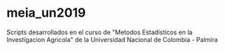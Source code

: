 # meia_un2019
Scripts desarrollados en el curso de "Metodos Estadisticos en la Investigacion Agricola" de la Universidad Nacional de Colombia - Palmira
